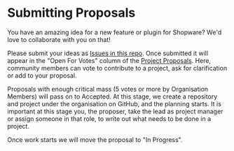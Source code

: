 # Submitting Proposals

You have an amazing idea for a new feature or plugin for Shopware? 
We'd love to collaborate with you on that!

Please submit your ideas as [Issues in this repo](https://github.com/shopwarecommunity/README/issues).
Once submitted it will appear in the "Open For Votes" column of the [Project Proposals](https://github.com/shopwarecommunity/README/projects/1).
Here, community members can vote to contribute to a project, ask for clarification or add to your proposal.

Proposals with enough critical mass (5 votes or more by Organisation Members) will pass on to Accepted.
At this stage, we create a repository and project under the organisation on GitHub, and the planning starts.
It is important at this stage you, the proposer, take the lead as project manager or assign someone in that role, to write out what needs to be done in a project.

Once work starts we will move the proposal to "In Progress".
